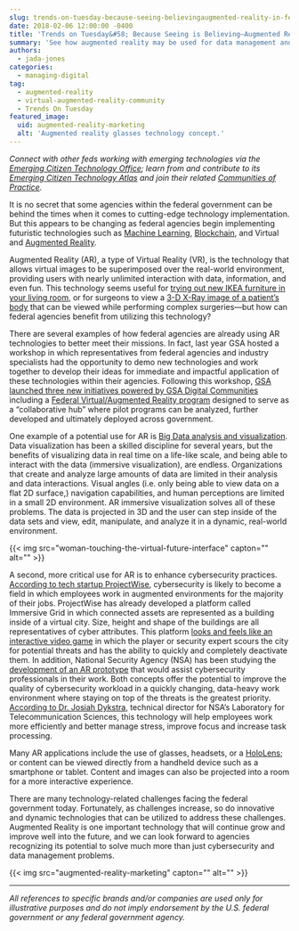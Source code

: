 ```yaml
---
slug: trends-on-tuesday-because-seeing-believingaugmented-reality-in-federal-government
date: 2018-02-06 12:00:00 -0400
title: 'Trends on Tuesday&#58; Because Seeing is Believing—Augmented Reality in the Federal Government'
summary: 'See how augmented reality may be used for data management and cybersecurity practices.'
authors: 
  - jada-jones
categories: 
  - managing-digital
tag: 
  - augmented-reality
  - virtual-augmented-reality-community
  - Trends On Tuesday
featured_image: 
  uid: augmented-reality-marketing
  alt: 'Augmented reality glasses technology concept.'
---
```


_Connect with other feds working with emerging technologies via the [Emerging Citizen Technology Office](https://www.gsa.gov/technology/government-it-initiatives/emerging-citizen-technology); learn from and contribute to its [Emerging Citizen Technology Atlas](https://gsa.github.io/emerging-technology-atlas/) and join their related [Communities of Practice](https://www.digitalgov.gov/communities/)._

It is no secret that some agencies within the federal government can be behind the times when it comes to cutting-edge technology implementation. But this appears to be changing as federal agencies begin implementing futuristic technologies such as [Machine Learning](https://www.digitalgov.gov/2017/10/03/machine-learning-paired-with-skilled-data-scientists-future-datadriven-decision-making/), [Blockchain](https://www.gsa.gov/technology/government-it-initiatives/emerging-citizen-technology/blockchain), and Virtual and [Augmented Reality](https://techterms.com/definition/augmented_reality). 

Augmented Reality (AR), a type of Virtual Reality (VR), is the technology that allows virtual images to be superimposed over the real-world environment, providing users with nearly unlimited interaction with data, information, and even fun. This technology seems useful for [trying out new IKEA furniture in your living room](https://www.engadget.com/2017/09/12/ikea-place-augmented-reality-app/), or for surgeons to view a [3-D X-Ray image of a patient’s body](https://www.newscientist.com/article/2130678-augmented-reality-goggles-give-surgeons-x-ray-vision/) that can be viewed while performing complex surgeries—but how can federal agencies benefit from utilizing this technology?

There are several examples of how federal agencies are already using AR technologies to better meet their missions. In fact, last year GSA hosted a workshop in which representatives from federal agencies and industry specialists had the opportunity to demo new technologies and work together to develop their ideas for immediate and impactful application of these technologies within their agencies. Following this workshop, [GSA launched three new initiatives powered by GSA Digital Communities](https://www.digitalgov.gov/2016/10/26/gsa-launches-new-ai-virtual-reality-and-authentication-programs/) including a [Federal Virtual/Augmented Reality program](https://www.gsa.gov/technology/government-it-initiatives/emerging-citizen-technology/virtual-and-augmented-reality) designed to serve as a “collaborative hub” where pilot programs can be analyzed, further developed and ultimately deployed across government.

One example of a potential use for AR is [Big Data analysis and visualization](http://blog.i2econsulting.com/how-augmented-reality-will-change-data-visualization/). Data visualization has been a skilled discipline for several years, but the benefits of visualizing data in real time on a life-like scale, and being able to interact with the data (immersive visualization), are endless. Organizations that create and analyze large amounts of data are limited in their analysis and data interactions. Visual angles (i.e. only being able to view data on a flat 2D surface,) navigation capabilities, and human perceptions are limited in a small 2D environment. AR immersive visualization solves all of these problems. The data is projected in 3D and the user can step inside of the data sets and view, edit, manipulate, and analyze it in a dynamic, real-world environment. 

{{< img src="woman-touching-the-virtual-future-interface" capton="" alt="" >}}

A second, more critical use for AR is to enhance cybersecurity practices. [According to tech startup ProjectWise](https://singularityhub.com/2017/05/08/cybersecurity-pros-will-soon-patrol-computer-networks-like-agents-in-the-matrix/), cybersecurity is likely to become a field in which employees work in augmented environments for the majority of their jobs. ProjectWise has already developed a platform called Immersive Grid in which connected assets are represented as a building inside of a virtual city. Size, height and shape of the buildings are all representatives of cyber attributes. This platform [looks and feels like an interactive video game](https://www.protectwise.com/experience/) in which the player or security expert scours the city for potential threats and has the ability to quickly and completely deactivate them. In addition, National Security Agency (NSA) has been studying the [development of an AR prototype](https://fedtechmagazine.com/article/2016/03/future-augmented-reality-and-cybersecurity) that would assist cybersecurity professionals in their work. Both concepts offer the potential to improve the quality of cybersecurity workload in a quickly changing, data-heavy work environment where staying on top of the threats is the greatest priority. [According to Dr. Josiah Dykstra](https://fedtechmagazine.com/article/2016/03/future-augmented-reality-and-cybersecurity), technical director for NSA’s Laboratory for Telecommunication Sciences, this technology will help employees work more efficiently and better manage stress, improve focus and increase task processing.

Many AR applications include the use of glasses, headsets, or a [HoloLens](https://www.microsoft.com/en-us/hololens); or content can be viewed directly from a handheld device such as a smartphone or tablet. Content and images can also be projected into a room for a more interactive experience. 

There are many technology-related challenges facing the federal government today. Fortunately, as challenges increase, so do innovative and dynamic technologies that can be utilized to address these challenges. Augmented Reality is one important technology that will continue grow and improve well into the future, and we can look forward to agencies recognizing its potential to solve much more than just cybersecurity and data management problems. 

{{< img src="augmented-reality-marketing" capton="" alt="" >}}

--- 

_All references to specific brands and/or companies are used only for illustrative purposes and do not imply endorsement by the U.S. federal government or any federal government agency._
